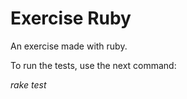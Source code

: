 # Exercise Ruby

An exercise made with ruby.

To run the tests, use the next command:

  *rake test*
